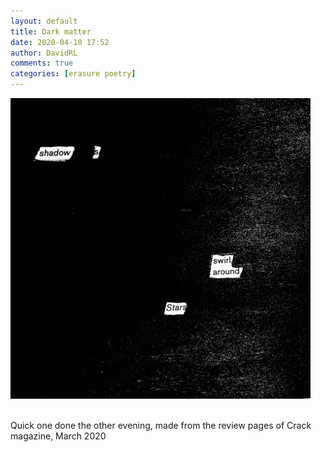 ```yaml
---    
layout: default    
title: Dark matter    
date: 2020-04-10 17:52    
author: DavidRL    
comments: true    
categories: [erasure poetry]    
---    
```

![dark matter](/assets/images/articles/darkmatter.jpeg)<br><br>    

Quick one done the other evening, made from the review pages of Crack magazine, March 2020    
